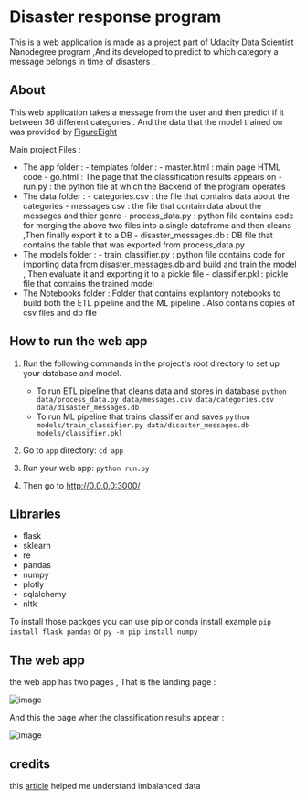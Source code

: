 # Disaster response program
This is a web application is made as a project part of Udacity Data Scientist Nanodegree program ,And its developed to predict to which category a message belongs in 
time of disasters .



## About 
This web application takes a message from the user and then predict if it between 36 different categories . And the data that the model trained on was provided by [FigureEight](https://f8federal.com/) 

Main project Files :

- The app folder : 
               - templates folder :
                   - master.html : main page HTML code
                   - go.html : The page that the classification results appears on
               - run.py : the python file at which the Backend of the program operates
- The data folder :
               - categories.csv : the file that contains data about the categories
               - messages.csv : the file that contain data about the messages and thier genre
               - process_data.py : python file contains code for merging the above two files into a single dataframe and then cleans ,Then finally export it to a DB
               - disaster_messages.db : DB file that contains the table that was exported from process_data.py
- The models folder :
               - train_classifier.py : python file contains code for importing data from disaster_messages.db and build and train the model , Then evaluate it and exporting it to a pickle file
               - classifier.pkl : pickle file that contains the trained model
- The Notebooks folder : Folder that contains explantory notebooks to build both the ETL pipeline and the ML pipeline . Also contains copies of csv files and db file

## How to run the web app 
1. Run the following commands in the project's root directory to set up your database and model.

    - To run ETL pipeline that cleans data and stores in database
        `python data/process_data.py data/messages.csv data/categories.csv data/disaster_messages.db`
    - To run ML pipeline that trains classifier and saves
        `python models/train_classifier.py data/disaster_messages.db models/classifier.pkl`

2. Go to `app` directory: `cd app`

3. Run your web app: `python run.py`

4. Then go to http://0.0.0.0:3000/

## Libraries 
- flask
- sklearn
- re
- pandas
- numpy
- plotly
- sqlalchemy
- nltk

To install those packges you can use pip or conda install
example `pip install flask pandas` or `py -m pip install numpy`


## The web app 
the web app has two pages , That is the landing page :

![image](https://user-images.githubusercontent.com/91777656/192622916-5f7c2387-4780-4cac-a291-66a70486cbfd.png)

And this the page wher the classification results appear :

![image](https://user-images.githubusercontent.com/91777656/192625330-86292ea8-852b-4c28-9d0e-f685c479d414.png)


## credits 
this [article](https://www.sciencedirect.com/science/article/pii/S1877050919314152) helped me understand imbalanced data
